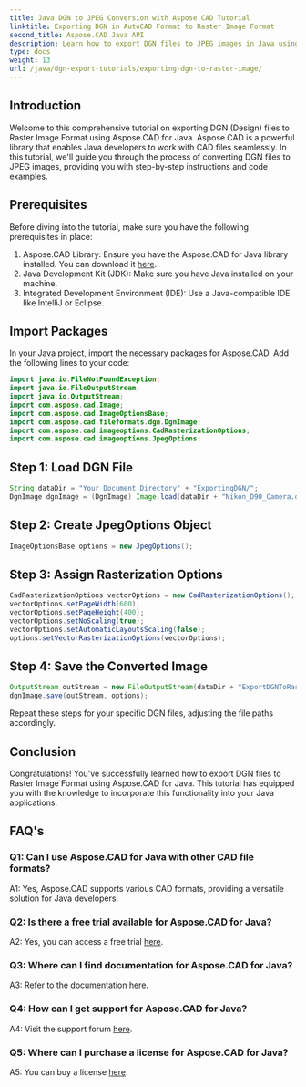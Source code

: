 ```yaml
---
title: Java DGN to JPEG Conversion with Aspose.CAD Tutorial
linktitle: Exporting DGN in AutoCAD Format to Raster Image Format
second_title: Aspose.CAD Java API
description: Learn how to export DGN files to JPEG images in Java using Aspose.CAD. This step-by-step tutorial guides you through the process effortlessly.
type: docs
weight: 13
url: /java/dgn-export-tutorials/exporting-dgn-to-raster-image/
---
```

## Introduction

Welcome to this comprehensive tutorial on exporting DGN (Design) files to Raster Image Format using Aspose.CAD for Java. Aspose.CAD is a powerful library that enables Java developers to work with CAD files seamlessly. In this tutorial, we'll guide you through the process of converting DGN files to JPEG images, providing you with step-by-step instructions and code examples.

## Prerequisites

Before diving into the tutorial, make sure you have the following prerequisites in place:
1. Aspose.CAD Library: Ensure you have the Aspose.CAD for Java library installed. You can download it [here](https://releases.aspose.com/cad/java/).
2. Java Development Kit (JDK): Make sure you have Java installed on your machine.
3. Integrated Development Environment (IDE): Use a Java-compatible IDE like IntelliJ or Eclipse.

## Import Packages

In your Java project, import the necessary packages for Aspose.CAD. Add the following lines to your code:

```java
import java.io.FileNotFoundException;
import java.io.FileOutputStream;
import java.io.OutputStream;
import com.aspose.cad.Image;
import com.aspose.cad.ImageOptionsBase;
import com.aspose.cad.fileformats.dgn.DgnImage;
import com.aspose.cad.imageoptions.CadRasterizationOptions;
import com.aspose.cad.imageoptions.JpegOptions;
```

## Step 1: Load DGN File

```java
String dataDir = "Your Document Directory" + "ExportingDGN/";
DgnImage dgnImage = (DgnImage) Image.load(dataDir + "Nikon_D90_Camera.dgn");
```

## Step 2: Create JpegOptions Object

```java
ImageOptionsBase options = new JpegOptions();
```

## Step 3: Assign Rasterization Options

```java
CadRasterizationOptions vectorOptions = new CadRasterizationOptions();
vectorOptions.setPageWidth(600);
vectorOptions.setPageHeight(400);
vectorOptions.setNoScaling(true);
vectorOptions.setAutomaticLayoutsScaling(false);
options.setVectorRasterizationOptions(vectorOptions);
```

## Step 4: Save the Converted Image

```java
OutputStream outStream = new FileOutputStream(dataDir + "ExportDGNToRasterImage_Out.jpg");
dgnImage.save(outStream, options);
```

Repeat these steps for your specific DGN files, adjusting the file paths accordingly.

## Conclusion

Congratulations! You've successfully learned how to export DGN files to Raster Image Format using Aspose.CAD for Java. This tutorial has equipped you with the knowledge to incorporate this functionality into your Java applications.

## FAQ's

### Q1: Can I use Aspose.CAD for Java with other CAD file formats?

A1: Yes, Aspose.CAD supports various CAD formats, providing a versatile solution for Java developers.

### Q2: Is there a free trial available for Aspose.CAD for Java?

A2: Yes, you can access a free trial [here](https://releases.aspose.com/).

### Q3: Where can I find documentation for Aspose.CAD for Java?

A3: Refer to the documentation [here](https://reference.aspose.com/cad/java/).

### Q4: How can I get support for Aspose.CAD for Java?

A4: Visit the support forum [here](https://forum.aspose.com/c/cad/19).

### Q5: Where can I purchase a license for Aspose.CAD for Java?

A5: You can buy a license [here](https://purchase.aspose.com/buy).
